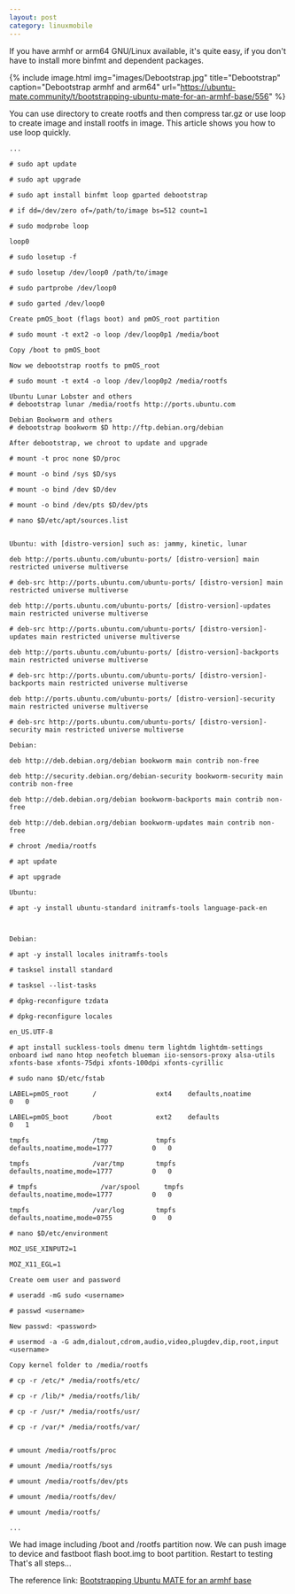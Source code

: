 ```yaml
---
layout: post
category: linuxmobile
---
```


If you have armhf or arm64 GNU/Linux available, it's quite easy, if you don't have to install more binfmt and dependent packages.

{% include image.html
            img="images/Debootstrap.jpg"
            title="Debootstrap"
            caption="Debootstrap armhf and arm64" 
            url="https://ubuntu-mate.community/t/bootstrapping-ubuntu-mate-for-an-armhf-base/556" %}

You can use directory to create rootfs and then compress tar.gz or use loop to create image and install rootfs in image. This article shows you how to use loop quickly.

```
...

# sudo apt update

# sudo apt upgrade

# sudo apt install binfmt loop gparted debootstrap

# if dd=/dev/zero of=/path/to/image bs=512 count=1

# sudo modprobe loop

loop0

# sudo losetup -f

# sudo losetup /dev/loop0 /path/to/image

# sudo partprobe /dev/loop0

# sudo garted /dev/loop0

Create pmOS_boot (flags boot) and pmOS_root partition

# sudo mount -t ext2 -o loop /dev/loop0p1 /media/boot

Copy /boot to pmOS_boot

Now we debootstrap rootfs to pmOS_root

# sudo mount -t ext4 -o loop /dev/loop0p2 /media/rootfs

Ubuntu Lunar Lobster and others
# debootstrap lunar /media/rootfs http://ports.ubuntu.com

Debian Bookworm and others
# debootstrap bookworm $D http://ftp.debian.org/debian

After debootstrap, we chroot to update and upgrade

# mount -t proc none $D/proc

# mount -o bind /sys $D/sys

# mount -o bind /dev $D/dev

# mount -o bind /dev/pts $D/dev/pts

# nano $D/etc/apt/sources.list


Ubuntu: with [distro-version] such as: jammy, kinetic, lunar

deb http://ports.ubuntu.com/ubuntu-ports/ [distro-version] main restricted universe multiverse

# deb-src http://ports.ubuntu.com/ubuntu-ports/ [distro-version] main restricted universe multiverse

deb http://ports.ubuntu.com/ubuntu-ports/ [distro-version]-updates main restricted universe multiverse

# deb-src http://ports.ubuntu.com/ubuntu-ports/ [distro-version]-updates main restricted universe multiverse

deb http://ports.ubuntu.com/ubuntu-ports/ [distro-version]-backports main restricted universe multiverse

# deb-src http://ports.ubuntu.com/ubuntu-ports/ [distro-version]-backports main restricted universe multiverse

deb http://ports.ubuntu.com/ubuntu-ports/ [distro-version]-security main restricted universe multiverse

# deb-src http://ports.ubuntu.com/ubuntu-ports/ [distro-version]-security main restricted universe multiverse

Debian:

deb http://deb.debian.org/debian bookworm main contrib non-free

deb http://security.debian.org/debian-security bookworm-security main contrib non-free

deb http://deb.debian.org/debian bookworm-backports main contrib non-free

deb http://deb.debian.org/debian bookworm-updates main contrib non-free

# chroot /media/rootfs

# apt update

# apt upgrade

Ubuntu:

# apt -y install ubuntu-standard initramfs-tools language-pack-en



Debian:

# apt -y install locales initramfs-tools

# tasksel install standard

# tasksel --list-tasks

# dpkg-reconfigure tzdata

# dpkg-reconfigure locales

en_US.UTF-8

# apt install suckless-tools dmenu term lightdm lightdm-settings onboard iwd nano htop neofetch blueman iio-sensors-proxy alsa-utils xfonts-base xfonts-75dpi xfonts-100dpi xfonts-cyrillic

# sudo nano $D/etc/fstab

LABEL=pmOS_root      /               ext4    defaults,noatime            0   0

LABEL=pmOS_boot      /boot           ext2    defaults                            0   1

tmpfs                /tmp            tmpfs   defaults,noatime,mode=1777          0   0

tmpfs                /var/tmp        tmpfs   defaults,noatime,mode=1777          0   0

# tmpfs                /var/spool      tmpfs   defaults,noatime,mode=1777          0   0

tmpfs                /var/log        tmpfs   defaults,noatime,mode=0755          0   0

# nano $D/etc/environment

MOZ_USE_XINPUT2=1

MOZ_X11_EGL=1

Create oem user and password

# useradd -mG sudo <username>

# passwd <username>

New passwd: <password>

# usermod -a -G adm,dialout,cdrom,audio,video,plugdev,dip,root,input <username>

Copy kernel folder to /media/rootfs

# cp -r /etc/* /media/rootfs/etc/

# cp -r /lib/* /media/rootfs/lib/

# cp -r /usr/* /media/rootfs/usr/

# cp -r /var/* /media/rootfs/var/


# umount /media/rootfs/proc

# umount /media/rootfs/sys

# umount /media/rootfs/dev/pts

# umount /media/rootfs/dev/

# umount /media/rootfs/

...

```

We had image including /boot and /rootfs partition now. We can push image to device and fastboot flash boot.img to boot partition. Restart to testing
That's all steps...

The reference link: [Bootstrapping Ubuntu MATE for an armhf base]

[Bootstrapping Ubuntu MATE for an armhf base]: https://ubuntu-mate.community/t/bootstrapping-ubuntu-mate-for-an-armhf-base/556

